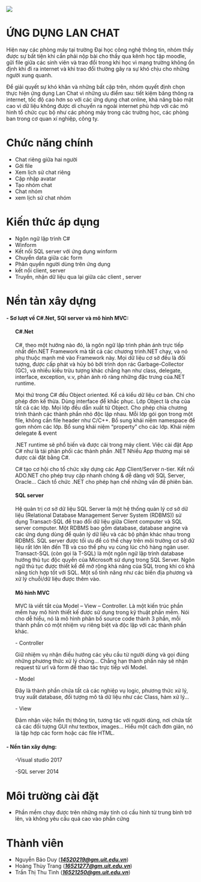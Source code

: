  <h><img src="https://scontent.fsgn3-1.fna.fbcdn.net/v/t1.0-9/35525254_656148371391663_6837399850024173568_n.jpg?_nc_cat=0&oh=5173f5e1d9cf4791e031a2946766f2e2&oe=5BA0747C"></h>
 
 # ỨNG DỤNG LAN CHAT
 <p>
 Hiện nay các phòng máy tại trường Đại học công nghệ thông tin, nhóm thấy được sự bất tiện khi cần phải nộp bài cho thầy qua kênh học tập moodle, gữi file giữa các sinh viên và trao đổi trong khi học vì mạng trường không ổn định khi đi ra internet và khi trao đổi thường gây ra sự khó chịu cho những người xung quanh.
 
 Để giải quyết sự khó khăn và những bất cập trên, nhóm quyết định chọn thực hiện ứng dụng Lan Chat vì những ưu điểm sau: tiết kiệm băng thông ra internet, tốc độ cao hơn so với các ứng dụng chat online, khả năng bảo mật cao vì dữ liệu không được di chuyển ra ngoài internet phù hợp với các mô hình tổ chức cục bộ như các phòng máy trong các trường học, các phòng ban trong cơ quan xí nghiệp, công ty.</p>
 # Chức năng chính
 - Chat riêng giữa hai người
 - Gởi file 
 - Xem lịch sử chat riêng
 - Cập nhập avatar
 - Tạo nhóm chat
 - Chat nhóm
 - xem lịch sử chat nhóm
 # Kiến thức áp dụng
 - Ngôn ngữ lập trình C#
 - Winform
 - Kết nối SQL server với ứng dụng winform
 - Chuyển data giữa các form
 - Phân quyền người dùng trên ứng dụng
 - kết nối client, server
 - Truyền, nhận dữ liệu qua lại giữa các client , server 
 # Nền tản xây dựng
<h4>- Sơ lượt về C#.Net, SQl server và mô hình MVC:</h4>
<ul><h4>C#.Net</h4>

<p>C#, theo một hướng nào đó, là ngôn ngữ lập trình phản ánh trực tiếp nhất đến.NET Framework mà tất cả các chương trình.NET chạy, và nó phụ thuộc mạnh mẽ vào Framework này. Mọi dữ liệu cơ sở đều là đối tượng, được cấp phát và hủy bỏ bởi trình dọn rác Garbage-Collector (GC), và nhiều kiểu trừu tượng khác chẳng hạn như class, delegate, interface, exception, v.v, phản ánh rõ ràng những đặc trưng của.NET runtime.</p>
<p>Mọi thứ trong C# đều Object oriented. Kể cả kiểu dữ liệu cơ bản. Chỉ cho phép đơn kế thừa. Dùng interface để khắc phục. Lớp Object là cha của tất cả các lớp. Mọi lớp đều dẫn xuất từ Object. Cho phép chia chương trình thành các thành phần nhỏ độc lập nhau. Mỗi lớp gói gọn trong một file, không cần file header như C/C++. Bổ sung khái niệm namespace để gom nhóm các lớp. Bổ sung khái niệm “property” cho các lớp. Khái niệm delegate & event</p>
<p>.NET runtime sẽ phổ biến và được cài trong máy client. Việc cài đặt App C# như là tái phân phối các thành phần .NET Nhiều App thương mại sẽ được cài đặt bằng C#.</p>
<p>C# tạo cơ hội cho tổ chức xây dựng các App Client/Server n-tier. Kết nối ADO.NET cho phép truy cập nhanh chóng & dễ dàng với SQL Server, Oracle… Cách tổ chức .NET cho phép hạn chế những vấn đề phiên bản.</p>
</ul>

<ul><h4>SQL server</h4>
<p>Hệ quản trị cơ sở dữ liệu SQL Server là một hệ thống quản lý cơ sở dữ liệu (Relational Database Management Server System (RDBMS)) sử dụng Transact-SQL để trao đổi dữ liệu giữa Client computer và SQL server computer. Một RDBMS bao gồm database, database angine và các ứng dụng dùng để quản lý dữ liệu và các bộ phận khác nhau trong RDBMS. SQL server được tối ưu để có thể chạy trên môi trường cơ sở dữ liệu rất lớn lên đến TB và cso thể phụ vụ cùng lúc chô hàng ngàn user. Transact-SQL (còn gọi là T-SQL) là một ngôn ngữ lập trình database hướng thủ tục độc quyền của Microsoft sử dụng trong SQL Server. Ngôn ngữ thủ tục được thiết kế để mở rộng khả năng của SQL trong khi có khả năng tích hợp tốt với SQL. Một số tính năng như các biến địa phương và xử lý chuỗi/dữ liệu được thêm vào.</p>
</ul>
<ul><h4>Mô hình MVC</h4> 
<p>MVC là viết tắt của Model – View – Controller. Là một kiến trúc phần mềm hay mô hình thiết kế được sử dụng trong kỹ thuật phần mềm. Nói cho dễ hiểu, nó là mô hình phân bố source code thành 3 phần, mỗi thành phần có một nhiệm vụ riêng biệt và độc lập với các thành phần khác.<p>
	- Controller
<p>Giữ nhiệm vụ nhận điều hướng các yêu cầu từ người dùng và gọi đúng những phương thức xử lý chúng… Chẳng hạn thành phần này sẽ nhận request từ url và form để thao tác trực tiếp với Model.</p>
	- Model
<p>Đây là thành phần chứa tất cả các nghiệp vụ logic, phương thức xử lý, truy xuất database, đối tượng mô tả dữ liệu như các Class, hàm xử lý…</p>
	- View
<p>Đảm nhận việc hiển thị thông tin, tương tác với người dùng, nơi chứa tất cả các đối tượng GUI như textbox, images… Hiểu một cách đơn giản, nó là tập hợp các form hoặc các file HTML.</p>
</ul>
 <h4>- Nền tản xây dựng:</h4>
<ul>
 <p>-Visual studio 2017</p>
 <p>-SQL server 2014</p>
 </ul>


# Môi trường cài đặt
- Phần mềm chạy được trên những máy tính có cấu hình từ trung bình trở lên, và không yêu cầu quá cao vào phần cứng


# Thành viên
- Nguyễn Bảo Duy	 (***14520219@gm.uit.edu.vn***)
- Hoàng Thùy Trang (***16521277@gm.uit.edu.vn***)
- Trần Thị Thu Tình (***16521250@gm.uit.edu.vn***)


